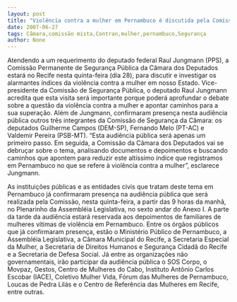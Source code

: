 ```yaml
---
layout: post
title: "Violência contra a mulher em Pernambuco é discutida pela Comissão de Segurança da Câmara"
date: 2007-06-27
tags: Câmara,comissão mista,Contran,mulher,pernambuco,Segurança
author: None
---
```

Atendendo a um requerimento do deputado federal Raul Jungmann (PPS), a Comiss&atilde;o Permanente de Seguran&ccedil;a P&uacute;blica da C&acirc;mara dos Deputados estar&aacute; no Recife nesta quinta-feira (dia 28), para discutir e investigar os alarmantes &iacute;ndices da viol&ecirc;ncia contra a mulher em nosso Estado.
Vice-presidente da Comiss&atilde;o de Seguran&ccedil;a P&uacute;blica, o deputado Raul Jungmann acredita que esta visita ser&aacute; importante porque poder&aacute; aprofundar o debate sobre a quest&atilde;o da viol&ecirc;ncia contra a mulher e apontar caminhos para a sua supera&ccedil;&atilde;o.
Al&eacute;m de Jungmann, confirmaram presen&ccedil;a nesta audi&ecirc;ncia p&uacute;blica outros tr&ecirc;s integrantes da Comiss&atilde;o de Seguran&ccedil;a da C&acirc;mara: os deputados Guilherme Campos (DEM-SP), Fernando Melo (PT-AC) e Valdemir Pereira (PSB-MT).
&ldquo;Esta audi&ecirc;ncia p&uacute;blica ser&aacute; apenas um primeiro passo. Em seguida, a Comiss&atilde;o da C&acirc;mara dos Deputados vai se debru&ccedil;ar sobre o tema, analisando documentos e depoimentos e buscando caminhos que apontem para reduzir este alt&iacute;ssimo &iacute;ndice que registramos em Pernambuco no que se refere &agrave; viol&ecirc;ncia contra a mulher&rdquo;, esclarece Jungmann.

As institui&ccedil;&otilde;es p&uacute;blicas e as entidades civis que tratam deste tema em Pernambuco j&aacute; confirmaram presen&ccedil;a na audi&ecirc;ncia p&uacute;blica que ser&aacute; realizada pela Comiss&atilde;o, nesta quinta-feira, a partir das 9 horas da manh&atilde;, no Plenarinho da Assembl&eacute;ia Legislativa, no sexto andar do Anexo I. A parte da tarde da audi&ecirc;ncia estar&aacute; reservada aos depoimentos de familiares de mulheres v&iacute;timas de viol&ecirc;ncia em Pernambuco.
Entre os &oacute;rg&atilde;os p&uacute;blicos que j&aacute; confirmaram presen&ccedil;a, est&atilde;o o Minist&eacute;rio P&uacute;blico de Pernambuco, a Assembl&eacute;ia Legislativa, a C&acirc;mara Municipal do Recife, a Secretaria Especial da Mulher, a Secretaria de Direitos Humanos e Seguran&ccedil;a Cidad&atilde; do Recife e a Secretaria de Defesa Social.
J&aacute; entre as organiza&ccedil;&otilde;es n&atilde;o governamentais, ir&atilde;o participar da audi&ecirc;ncia p&uacute;blica o SOS Corpo, o Movpaz, Gestos, Centro de Mulheres do Cabo, Instituto Ant&ocirc;nio Carlos Escobar (IACE), Coletivo Mulher Vida, F&oacute;rum das Mulheres de Pernambuco, Loucas de Pedra Lil&aacute;s e o Centro de Refer&ecirc;ncia das Mulheres em Recife, entre outras.
 